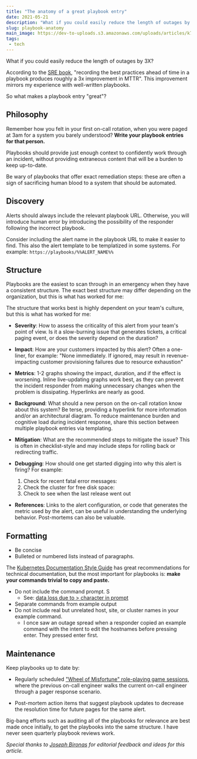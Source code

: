 ```yaml
---
title: "The anatomy of a great playbook entry"
date: 2021-05-21
description: "What if you could easily reduce the length of outages by 3X?  According to the SRE book, \"recording t..."
slug: playbook-anatomy
main_image: https://dev-to-uploads.s3.amazonaws.com/uploads/articles/k7idltgd9vjp5kz3e4y3.jpg
tags:
 - tech
---
```

What if you could easily reduce the length of outages by 3X?

According to the [SRE book](https://sre.google/sre-book/introduction/), "recording the best practices ahead of time in a playbook produces roughly a 3x improvement in MTTR".  This improvement mirrors my experience with well-written playbooks. 

So what makes a playbook entry "great"?

## Philosophy

Remember how you felt in your first on-call rotation, when you were paged at 3am for a system you barely understood? **Write your playbook entries for that person.**

Playbooks should provide just enough context to confidently work through an incident, without providing extraneous content that will be a burden to keep up-to-date.

Be wary of playbooks that offer exact remediation steps: these are often a sign of sacrificing human blood to a system that should be automated.

## Discovery

Alerts should always include the relevant playbook URL. Otherwise, you will introduce human error by introducing the possibility of the responder following the incorrect playbook.

Consider including the alert name in the playbook URL to make it easier to find. This also the alert template to be templatized in some systems. For example: `https://playbooks/%%ALERT_NAME%%`

## Structure

Playbooks are the easiest to scan through in an emergency when they have a consistent structure. The exact best structure may differ depending on the organization, but this is what has worked for me:

The structure that works best is highly dependent on your team's culture, but this is what has worked for me:

- **Severity**: How to assess the criticality of this alert from your team's point of view. Is it a slow-burning issue that generates tickets, a critical paging event, or does the severity depend on the duration?

- **Impact**: How are your customers impacted by this alert? Often a one-liner, for example: "None immediately. If ignored, may result in revenue-impacting customer provisioning failures due to resource exhaustion"

* **Metrics**: 1-2 graphs showing the impact, duration, and if the effect is worsening. Inline live-updating graphs work best, as they can prevent the incident responder from making unnecessary changes when the problem is dissipating. Hyperlinks are nearly as good.

* **Background**: What should a new person on the on-call rotation know about this system? Be terse, providing a hyperlink for more information and/or an architectural diagram. To reduce maintenance burden and cognitive load during incident response, share this section between multiple playbook entries via templating.

* **Mitigation**: What are the recommended steps to mitigate the issue? This is often in checklist-style and may include steps for rolling back or redirecting traffic.

* **Debugging**: How should one get started digging into why this alert is firing? For example:

     1. Check for recent fatal error messages:
     2. Check the cluster for free disk space:
     3. Check <url> to see when the last release went out

* **References**: Links to the alert configuration, or code that generates the metric used by the alert, can be useful in understanding the underlying behavior. Post-mortems can also be valuable.

## Formatting

* Be concise
* Bulleted or numbered lists instead of paragraphs.

The [Kubernetes Documentation Style Guide](https://kubernetes.io/docs/contribute/style/style-guide/)  has great recommendations for technical documentation, but the most important for playbooks is: **make your commands trivial to copy and paste.**

- Do not include the command prompt. S
  - See: [data loss due to > character in prompt](https://tanelpoder.com/posts/how-to-stay-safe-in-shell/)
- Separate commands from example output
- Do not include real but unrelated host, site, or cluster names in your example command.
  - I once saw an outage spread when a responder copied an example command with the intent to edit the hostnames before pressing enter. They pressed enter first.

## Maintenance

Keep playbooks up to date by:

* Regularly scheduled ["Wheel of Misfortune" role-playing game sessions]([https://sre.google/sre-book/accelerating-sre-on-call/), where the previous on-call engineer walks the current on-call engineer through a pager response scenario. 

* Post-mortem action items that suggest playbook updates to decrease the resolution time for future pages for the same alert.

Big-bang efforts such as auditing all of the playbooks for relevance are best made once initially, to get the playbooks into the same structure. I have never seen quarterly playbook reviews work.



*Special thanks to [Joseph Bironas](https://josebiro.medium.com/) for editorial feedback and ideas for this article.*











